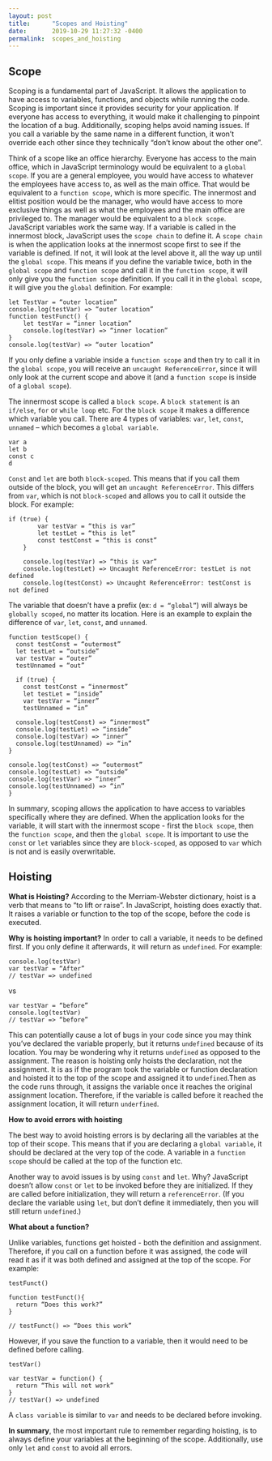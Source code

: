 ```yaml
---
layout: post
title:      "Scopes and Hoisting"
date:       2019-10-29 11:27:32 -0400
permalink:  scopes_and_hoisting
---
```


## Scope

Scoping is a fundamental part of JavaScript. It allows the application to have access to variables, functions, and objects while running the code. Scoping is important since it provides security for your application. If everyone has access to everything, it would make it challenging to pinpoint the location of a bug. Additionally, scoping helps avoid naming issues. If you call a variable by the same name in a different function, it won’t override each other since they technically “don’t know about the other one”. 

Think of a scope like an office hierarchy. Everyone has access to the main office, which in JavaScript terminology would be equivalent to a `global scope`. If you are a general employee, you would have access to whatever the employees have access to, as well as the main office. That would be equivalent to a `function scope`, which is more specific. The innermost and elitist position would be the manager, who would have access to more exclusive things as well as what the employees and the main office are privileged to. The manager would be equivalent to a `block scope`. 
JavaScript variables work the same way. If a variable is called in the innermost block, JavaScript uses the `scope chain` to define it. A `scope chain` is when the application looks at the innermost scope first to see if the variable is defined. If not, it will look at the level above it, all the way up until the `global scope`. This means if you define the variable twice, both in the `global scope` and `function scope` and call it in the `function scope`, it will only give you the `function scope` definition. If you call it in the `global scope`, it will give you the `global` definition. 
For example:

```
let TestVar = “outer location”
console.log(testVar) => “outer location”
function testFunct() {
	let testVar = “inner location”
	console.log(testVar) => “inner location”
}
console.log(testVar) => “outer location”
```

If you only define a variable inside a `function scope` and then try to call it in the `global scope`, you will receive an `uncaught ReferenceError`, since it will only look at the current scope and above it (and a `function scope` is inside of a `global scope`). 

The innermost scope is called a `block scope`. A `block statement` is an ` if/else`, `for` or `while loop` etc. For the `block scope` it makes a difference which variable you call. There are 4 types of variables: `var`, `let`, `const`, `unnamed` – which becomes a `global variable`.

```
var a
let b
const c
d
```

`Const` and `let` are both `block-scoped`. This means that if you call them outside of the block, you will get an `uncaught ReferenceError`. This differs from `var`, which is not `block-scoped` and allows you to call it outside the block. For example:



```
if (true) {
		var testVar = “this is var”
		let testLet = “this is let”
		const testConst = “this is const”
	}
	
	console.log(testVar) => “this is var”
	console.log(testLet) => Uncaught ReferenceError: testLet is not defined
	console.log(testConst) => Uncaught ReferenceError: testConst is not defined	
```
	
	
	
The variable that doesn’t have a prefix (ex: `d = “global”`) will always be `globally scoped`, no matter its location. Here is an example to explain the difference of `var`, `let`, `const`, and `unnamed`.


```
function testScope() {
  const testConst = “outermost”
  let testLet = “outside”
  var testVar = “outer”
  testUnnamed = “out”
	
  if (true) {
    const testConst = “innermost”
    let testLet = “inside”
    var testVar = “inner”
    testUnnamed = “in”

  console.log(testConst) => “innermost”
  console.log(testLet) => “inside”
  console.log(testVar) => “inner”
  console.log(testUnnamed) => “in”
}

console.log(testConst) => “outermost”
console.log(testLet) => “outside”
console.log(testVar) => “inner”
console.log(testUnnamed) => “in”
}
```

In summary,  scoping allows the application to have access to variables specifically where they are defined. When the application looks for the variable, it will start with the innermost scope - first the `block scope`, then the `function scope`, and then the `global scope`. It is important to use the `const` or `let` variables since they are `block-scoped`, as opposed to `var` which is not and is easily overwritable. 

## Hoisting

**What is Hoisting?**
According to the Merriam-Webster dictionary, hoist is a verb that means to “to lift or raise”. In JavaScript, hoisting does exactly that. It raises a variable or function to the top of the scope, before the code is executed. 


**Why is hoisting important?**
In order to call a variable, it needs to be defined first. If you only define it afterwards, it will return as `undefined`. For example:

```
console.log(testVar)
var testVar = “After”
// testVar => undefined
```

vs 

```
var testVar = “before”
console.log(testVar) 
// testVar => “before”
```

This can potentially cause a lot of bugs in your code since you may think you’ve declared the variable properly, but it returns `undefined` because of its location. You may be wondering why it returns `undefined` as opposed to  the assignment. The reason is hoisting only hoists the declaration, not the assignment. It is as if the program took the variable or function declaration and hoisted it to the top of the scope and assigned it to `undefined`.Then as the code runs through, it assigns the variable once it reaches the original assignment location. Therefore, if the variable is called before it reached the assignment location, it will return `underfined`.  

**How to avoid errors with hoisting**

The best way to avoid hoisting errors is by declaring all the variables at the top of their scope. This means that if you are declaring a `global variable`, it should be declared at the very top of the code. A variable in a `function scope` should be called at the top of the function etc. 

Another way to avoid issues is by using `const` and `let`. Why? JavaScript doesn’t allow `const` or `let` to be invoked before they are initialized. If they are called before initialization, they will return a `referenceError`. (If you declare the variable using `let`, but don’t define it immediately, then you will still return `undefined`.) 

**What about a function?**

Unlike variables, functions get hoisted - both the definition and assignment. Therefore, if you call on a function before it was assigned, the code will read it as if it was both defined and assigned at the top of the scope. For example:

```
testFunct()

function testFunct(){
  return “Does this work?”
}

// testFunct() => “Does this work”
```

However, if you save the function to a variable, then it would need to be defined before calling. 
```
testVar()

var testVar = function() {
  return “This will not work”
}
// testVar() => undefined
```

A `class variable` is similar to `var` and needs to be declared before invoking.

**In summary**, the most important rule to remember regarding hoisting, is to always define your variables at the beginning of the scope. Additionally, use only `let` and `const` to avoid all errors. 
